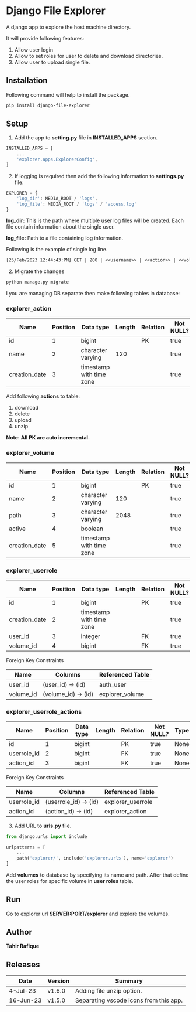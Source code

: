 # Django File Explorer

A django app to explore the host machine directory. 

It will provide following features:

1. Allow user login
2. Allow to set roles for user to delete and download directories.
3. Allow user to upload single file.

## Installation

Following command will help to install the package.

```bash
pip install django-file-explorer
```

## Setup

1. Add the app to **setting.py** file in **INSTALLED_APPS** section.

```python
INSTALLED_APPS = [
    ...
    'explorer.apps.ExplorerConfig',
]
```

2. If logging is required then add the following information to **settings.py** file:

```python
EXPLORER = {
    'log_dir': MEDIA_ROOT / 'logs',
    'log_file': MEDIA_ROOT / 'logs' / 'access.log'
}
```

**log_dir:** This is the path where multiple user log files will be created. Each file contain information about the single user.

**log_file:** Path to a file containing log information.

Following is the example of single log line.

```tex
[25/Feb/2023 12:44:43:PM] GET | 200 | <<username>> | <<action>> | <<volume>> | <<pageNumber>> | <<location>> | <<checkboxIdx>> |
```

2. Migrate the changes

```bash
python manage.py migrate
```

I you are managing DB separate then make following tables in database:

### explorer_action

| Name          | Position | Data type                | Length | Relation | Not NULL? | Type |
| ------------- | -------- | ------------------------ | ------ | -------- | --------- | ---- |
| id            | 1        | bigint                   |        | PK       | true      | None |
| name          | 2        | character varying        | 120    |          | true      | None |
| creation_date | 3        | timestamp with time zone |        |          | true      | None |

Add following **actions** to table:

1. download
2. delete
3. upload
4. unzip

**Note: All PK are auto incremental.**

### explorer_volume

| Name          | Position | Data type                | Length | Relation | Not NULL? | Type |
| ------------- | -------- | ------------------------ | ------ | -------- | --------- | ---- |
| id            | 1        | bigint                   |        | PK       | true      | None |
| name          | 2        | character varying        | 120    |          | true      | None |
| path          | 3        | character varying        | 2048   |          | true      | None |
| active        | 4        | boolean                  |        |          | true      | None |
| creation_date | 5        | timestamp with time zone |        |          | true      | None |

### explorer_userrole

| Name          | Position | Data type                | Length | Relation | Not NULL? | Type |
| ------------- | -------- | ------------------------ | ------ | -------- | --------- | ---- |
| id            | 1        | bigint                   |        | PK       | true      | None |
| creation_date | 2        | timestamp with time zone |        |          | true      | None |
| user_id       | 3        | integer                  |        | FK       | true      | None |
| volume_id     | 4        | bigint                   |        | FK       | true      | None |

Foreign Key Constraints

| Name      | Columns             | Referenced Table |
| --------- | ------------------- | ---------------- |
| user_id   | (user_id) -> (id)   | auth_user        |
| volume_id | (volume_id) -> (id) | explorer_volume  |

### explorer_userrole_actions

| Name        | Position | Data type | Length | Relation | Not NULL? | Type |
| ----------- | -------- | --------- | ------ | -------- | --------- | ---- |
| id          | 1        | bigint    |        | PK       | true      | None |
| userrole_id | 2        | bigint    |        | FK       | true      | None |
| action_id   | 3        | bigint    |        | FK       | true      | None |

Foreign Key Constraints

| Name        | Columns               | Referenced Table  |
| ----------- | --------------------- | ----------------- |
| userrole_id | (userrole_id) -> (id) | explorer_userrole |
| action_id   | (action_id) -> (id)   | explorer_action   |

3. Add URL to **urls.py** file.

```python
from django.urls import include

urlpatterns = [
    ...
    path('explorer/', include('explorer.urls'), name='explorer')
]
```

Add **volumes** to database by specifying its name and path. After that define the user roles for specific volume in **user roles** table.

## Run

Go to explorer url **SERVER:PORT/explorer** and explore the volumes.

## Author

**Tahir Rafique**

## Releases

| Date      | Version | Summary                                |
| --------- | ------- | -------------------------------------- |
| 4-Jul-23  | v1.6.0  | Adding file unzip option.              |
| 16-Jun-23 | v1.5.0  | Separating vscode icons from this app. |
